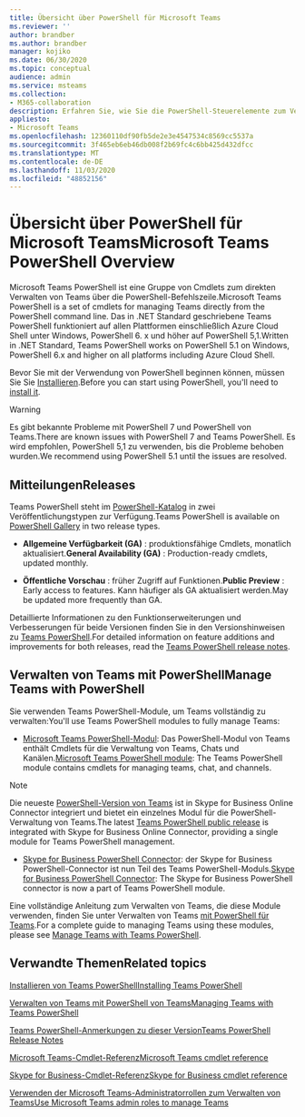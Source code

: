 ```yaml
---
title: Übersicht über PowerShell für Microsoft Teams
ms.reviewer: ''
author: brandber
ms.author: brandber
manager: kojiko
ms.date: 06/30/2020
ms.topic: conceptual
audience: admin
ms.service: msteams
ms.collection:
- M365-collaboration
description: Erfahren Sie, wie Sie die PowerShell-Steuerelemente zum Verwalten von Microsoft Teams verwenden.
appliesto:
- Microsoft Teams
ms.openlocfilehash: 12360110df90fb5de2e3e4547534c8569cc5537a
ms.sourcegitcommit: 3f465eb6eb46db008f2b69fc4c6bb425d432dfcc
ms.translationtype: MT
ms.contentlocale: de-DE
ms.lasthandoff: 11/03/2020
ms.locfileid: "48852156"
---
```

# <a name="microsoft-teams-powershell-overview"></a><span data-ttu-id="7a91f-103">Übersicht über PowerShell für Microsoft Teams</span><span class="sxs-lookup"><span data-stu-id="7a91f-103">Microsoft Teams PowerShell Overview</span></span>

<span data-ttu-id="7a91f-104">Microsoft Teams PowerShell ist eine Gruppe von Cmdlets zum direkten Verwalten von Teams über die PowerShell-Befehlszeile.</span><span class="sxs-lookup"><span data-stu-id="7a91f-104">Microsoft Teams PowerShell is a set of cmdlets for managing Teams directly from the PowerShell command line.</span></span> <span data-ttu-id="7a91f-105">Das in .NET Standard geschriebene Teams PowerShell funktioniert auf allen Plattformen einschließlich Azure Cloud Shell unter Windows, PowerShell 6. x und höher auf PowerShell 5,1.</span><span class="sxs-lookup"><span data-stu-id="7a91f-105">Written in .NET Standard, Teams PowerShell works on PowerShell 5.1 on Windows, PowerShell 6.x and higher on all platforms including Azure Cloud Shell.</span></span>

<span data-ttu-id="7a91f-106">Bevor Sie mit der Verwendung von PowerShell beginnen können, müssen Sie Sie [Installieren](teams-powershell-install.md).</span><span class="sxs-lookup"><span data-stu-id="7a91f-106">Before you can start using PowerShell, you'll need to [install it](teams-powershell-install.md).</span></span> 

> [!WARNING]
> <span data-ttu-id="7a91f-107">Es gibt bekannte Probleme mit PowerShell 7 und PowerShell von Teams.</span><span class="sxs-lookup"><span data-stu-id="7a91f-107">There are known issues with PowerShell 7 and Teams PowerShell.</span></span> <span data-ttu-id="7a91f-108">Es wird empfohlen, PowerShell 5,1 zu verwenden, bis die Probleme behoben wurden.</span><span class="sxs-lookup"><span data-stu-id="7a91f-108">We recommend using PowerShell 5.1 until the issues are resolved.</span></span>

## <a name="releases"></a><span data-ttu-id="7a91f-109">Mitteilungen</span><span class="sxs-lookup"><span data-stu-id="7a91f-109">Releases</span></span>


<span data-ttu-id="7a91f-110">Teams PowerShell steht im [PowerShell-Katalog](https://www.powershellgallery.com/packages/MicrosoftTeams) in zwei Veröffentlichungstypen zur Verfügung.</span><span class="sxs-lookup"><span data-stu-id="7a91f-110">Teams PowerShell is available on [PowerShell Gallery](https://www.powershellgallery.com/packages/MicrosoftTeams) in two release types.</span></span>

- <span data-ttu-id="7a91f-111">**Allgemeine Verfügbarkeit (GA)** : produktionsfähige Cmdlets, monatlich aktualisiert.</span><span class="sxs-lookup"><span data-stu-id="7a91f-111">**General Availability (GA)** : Production-ready cmdlets, updated monthly.</span></span>

- <span data-ttu-id="7a91f-112">**Öffentliche Vorschau** : früher Zugriff auf Funktionen.</span><span class="sxs-lookup"><span data-stu-id="7a91f-112">**Public Preview** : Early access to features.</span></span> <span data-ttu-id="7a91f-113">Kann häufiger als GA aktualisiert werden.</span><span class="sxs-lookup"><span data-stu-id="7a91f-113">May be updated more frequently than GA.</span></span>

<span data-ttu-id="7a91f-114">Detaillierte Informationen zu den Funktionserweiterungen und Verbesserungen für beide Versionen finden Sie in den Versionshinweisen zu [Teams PowerShell](teams-powershell-release-notes.md).</span><span class="sxs-lookup"><span data-stu-id="7a91f-114">For detailed information on feature additions and improvements for both releases, read the [Teams PowerShell release notes](teams-powershell-release-notes.md).</span></span>


## <a name="manage-teams-with-powershell"></a><span data-ttu-id="7a91f-115">Verwalten von Teams mit PowerShell</span><span class="sxs-lookup"><span data-stu-id="7a91f-115">Manage Teams with PowerShell</span></span>

<span data-ttu-id="7a91f-116">Sie verwenden Teams PowerShell-Module, um Teams vollständig zu verwalten:</span><span class="sxs-lookup"><span data-stu-id="7a91f-116">You'll use Teams PowerShell modules to fully manage Teams:</span></span>

- <span data-ttu-id="7a91f-117">[Microsoft Teams PowerShell-Modul](https://www.powershellgallery.com/packages/MicrosoftTeams/): Das PowerShell-Modul von Teams enthält Cmdlets für die Verwaltung von Teams, Chats und Kanälen.</span><span class="sxs-lookup"><span data-stu-id="7a91f-117">[Microsoft Teams PowerShell module](https://www.powershellgallery.com/packages/MicrosoftTeams/): The Teams PowerShell module contains cmdlets for managing teams, chat, and channels.</span></span>

> [!NOTE]
> <span data-ttu-id="7a91f-118">Die neueste [PowerShell-Version von Teams](https://www.powershellgallery.com/packages/MicrosoftTeams/) ist in Skype for Business Online Connector integriert und bietet ein einzelnes Modul für die PowerShell-Verwaltung von Teams.</span><span class="sxs-lookup"><span data-stu-id="7a91f-118">The latest [Teams PowerShell public release](https://www.powershellgallery.com/packages/MicrosoftTeams/) is integrated with Skype for Business Online Connector, providing a single module for Teams PowerShell management.</span></span>

- <span data-ttu-id="7a91f-119">[Skype for Business PowerShell Connector](https://www.microsoft.com/download/details.aspx?id=39366): der Skype for Business PowerShell-Connector ist nun Teil des Teams PowerShell-Moduls.</span><span class="sxs-lookup"><span data-stu-id="7a91f-119">[Skype for Business PowerShell Connector](https://www.microsoft.com/download/details.aspx?id=39366): The Skype for Business PowerShell connector is now a part of Teams PowerShell module.</span></span>

<span data-ttu-id="7a91f-120">Eine vollständige Anleitung zum Verwalten von Teams, die diese Module verwenden, finden Sie unter Verwalten von Teams [mit PowerShell für Teams](teams-powershell-managing-teams.md).</span><span class="sxs-lookup"><span data-stu-id="7a91f-120">For a complete guide to managing Teams using these modules, please see [Manage Teams with Teams PowerShell](teams-powershell-managing-teams.md).</span></span>


## <a name="related-topics"></a><span data-ttu-id="7a91f-121">Verwandte Themen</span><span class="sxs-lookup"><span data-stu-id="7a91f-121">Related topics</span></span>

[<span data-ttu-id="7a91f-122">Installieren von Teams PowerShell</span><span class="sxs-lookup"><span data-stu-id="7a91f-122">Installing Teams PowerShell</span></span>](teams-powershell-install.md)

[<span data-ttu-id="7a91f-123">Verwalten von Teams mit PowerShell von Teams</span><span class="sxs-lookup"><span data-stu-id="7a91f-123">Managing Teams with Teams PowerShell</span></span>](teams-powershell-managing-teams.md)

[<span data-ttu-id="7a91f-124">Teams PowerShell-Anmerkungen zu dieser Version</span><span class="sxs-lookup"><span data-stu-id="7a91f-124">Teams PowerShell Release Notes</span></span>](teams-powershell-release-notes.md)

[<span data-ttu-id="7a91f-125">Microsoft Teams-Cmdlet-Referenz</span><span class="sxs-lookup"><span data-stu-id="7a91f-125">Microsoft Teams cmdlet reference</span></span>](https://docs.microsoft.com/powershell/teams/?view=teams-ps)

[<span data-ttu-id="7a91f-126">Skype for Business-Cmdlet-Referenz</span><span class="sxs-lookup"><span data-stu-id="7a91f-126">Skype for Business cmdlet reference</span></span>](https://docs.microsoft.com/powershell/skype/intro?view=skype-ps)

[<span data-ttu-id="7a91f-127">Verwenden der Microsoft Teams-Administratorrollen zum Verwalten von Teams</span><span class="sxs-lookup"><span data-stu-id="7a91f-127">Use Microsoft Teams admin roles to manage Teams</span></span>](using-admin-roles.md)
